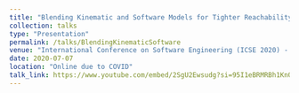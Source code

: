 ```yaml
---
title: "Blending Kinematic and Software Models for Tighter Reachability Analysis"
collection: talks
type: "Presentation"
permalink: /talks/BlendingKinematicSoftware
venue: "International Conference on Software Engineering (ICSE 2020) - New Ideas and Emerging Results (NIER)"
date: 2020-07-07
location: "Online due to COVID"
talk_link: https://www.youtube.com/embed/2SgU2Ewsudg?si=95I1eBRMRBh1KnQf
---
```

